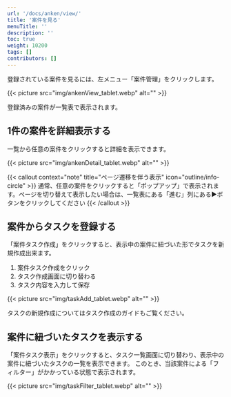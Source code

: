 ```yaml
---
url: '/docs/anken/view/'
title: '案件を見る'
menuTitle: ''
description: ''
toc: true
weight: 10200
tags: []
contributors: []
---
```


登録されている案件を見るには、左メニュー「案件管理」をクリックします。

{{< picture src="img/ankenView_tablet.webp" alt="" >}}

登録済みの案件が一覧表で表示されます。

## 1件の案件を詳細表示する

一覧から任意の案件をクリックすると詳細を表示できます。

{{< picture src="img/ankenDetail_tablet.webp" alt="" >}}

{{< callout context="note" title="ページ遷移を伴う表示" icon="outline/info-circle" >}}
通常、任意の案件をクリックすると「ポップアップ」で表示されます。ページを切り替えて表示したい場合は、一覧表にある「進む」列にある▶ボタンをクリックしてください
{{< /callout >}}

## 案件からタスクを登録する

「案件タスク作成」をクリックすると、表示中の案件に紐づいた形でタスクを新規作成出来ます。

1. 案件タスク作成をクリック
2. タスク作成画面に切り替わる
3. タスク内容を入力して保存

{{< picture src="img/taskAdd_tablet.webp" alt="" >}}

タスクの新規作成についてはタスク作成のガイドもご覧ください。

## 案件に紐づいたタスクを表示する

「案件タスク表示」をクリックすると、タスク一覧画面に切り替わり、表示中の案件に紐づいたタスクの一覧を表示できます。
このとき、当該案件による「フィルター」がかかっている状態で表示されます。

{{< picture src="img/taskFilter_tablet.webp" alt="" >}}
